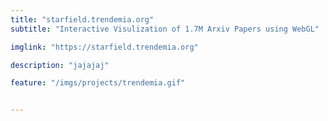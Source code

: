 ```yaml
---
title: "starfield.trendemia.org"
subtitle: "Interactive Visulization of 1.7M Arxiv Papers using WebGL"

imglink: "https://starfield.trendemia.org"

description: "jajajaj"

feature: "/imgs/projects/trendemia.gif"


---
```


